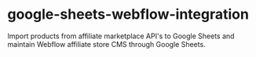 # google-sheets-webflow-integration
Import products from affiliate marketplace API's to Google Sheets and maintain Webflow affiliate store CMS through Google Sheets.
